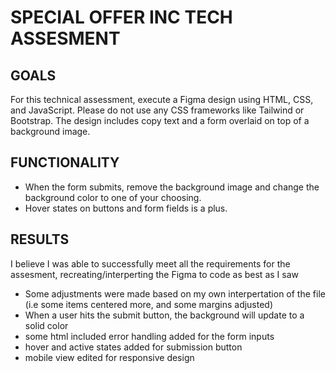 # SPECIAL OFFER INC TECH ASSESMENT

## GOALS
For this technical assessment, execute a Figma design using HTML, CSS, and JavaScript. 
Please do not use any CSS frameworks like Tailwind or Bootstrap. 
The design includes copy text and a form overlaid on top of a background image. 

## FUNCTIONALITY

- When the form submits, remove the background image and change the background color to one of your choosing. 
- Hover states on buttons and form fields is a plus.

## RESULTS
I believe I was able to successfully meet all the requirements for the assesment, recreating/interperting the Figma to code as best as I saw
- Some adjustments were made based on my own interpertation of the file (i.e some items centered more, and some margins adjusted)
- When a user hits the submit button, the background will update to a solid color
- some html included error handling added for the form inputs
- hover and active states added for submission button
- mobile view edited for responsive design
